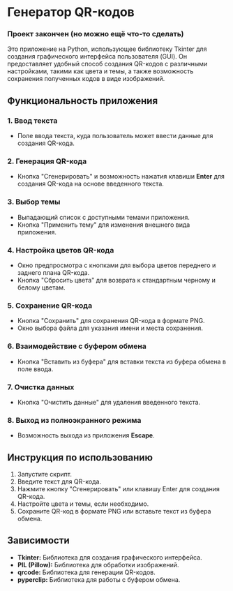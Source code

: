 # Генератор QR-кодов
### Проект закончен (но можно ещё что-то сделать)
Это приложение на Python, использующее библиотеку Tkinter для создания графического интерфейса пользователя (GUI). Он предоставляет удобный способ создания QR-кодов с различными настройками, такими как цвета и темы, а также возможность сохранения полученных кодов в виде изображений.

## Функциональность приложения

### 1. Ввод текста
   - Поле ввода текста, куда пользователь может ввести данные для создания QR-кода.

### 2. Генерация QR-кода
   - Кнопка "Сгенерировать" и возможность нажатия клавиши **Enter** для создания QR-кода на основе введенного текста.

### 3. Выбор темы
   - Выпадающий список с доступными темами приложения.
   - Кнопка "Применить тему" для изменения внешнего вида приложения.

### 4. Настройка цветов QR-кода
   - Окно предпросмотра с кнопками для выбора цветов переднего и заднего плана QR-кода.
   - Кнопка "Сбросить цвета" для возврата к стандартным черному и белому цветам.

### 5. Сохранение QR-кода
   - Кнопка "Сохранить" для сохранения QR-кода в формате PNG.
   - Окно выбора файла для указания имени и места сохранения.

### 6. Взаимодействие с буфером обмена
   - Кнопка "Вставить из буфера" для вставки текста из буфера обмена в поле ввода.

### 7. Очистка данных
   - Кнопка "Очистить данные" для удаления введенного текста.

### 8. Выход из полноэкранного режима
   - Возможность выхода из приложения **Escape**.

## Инструкция по использованию

1. Запустите скрипт.
2. Введите текст для QR-кода.
3. Нажмите кнопку "Сгенерировать" или клавишу Enter для создания QR-кода.
4. Настройте цвета и темы, если необходимо.
5. Сохраните QR-код в формате PNG или вставьте текст из буфера обмена.

## Зависимости

- **Tkinter:** Библиотека для создания графического интерфейса.
- **PIL (Pillow):** Библиотека для обработки изображений.
- **qrcode:** Библиотека для генерации QR-кодов.
- **pyperclip:** Библиотека для работы с буфером обмена.
